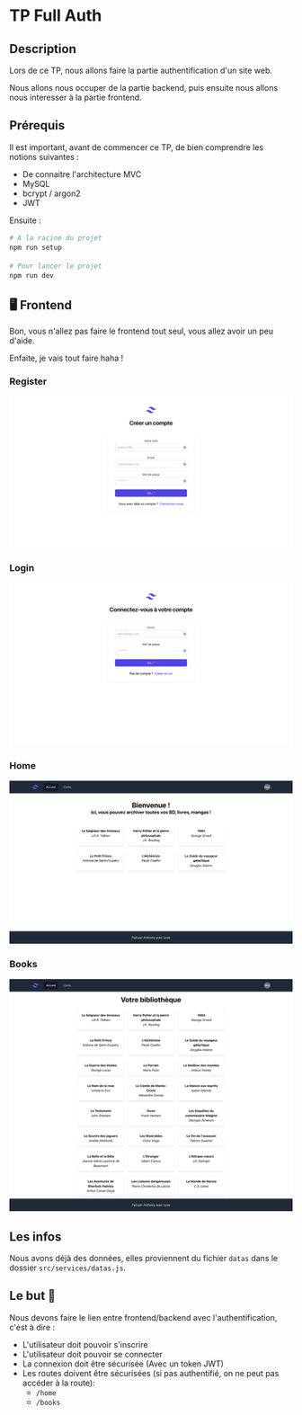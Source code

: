 # TP Full Auth

## Description

Lors de ce TP, nous allons faire la partie authentification d'un site web.

Nous allons nous occuper de la partie backend, puis ensuite nous allons nous interesser à la partie frontend.

## Prérequis

Il est important, avant de commencer ce TP, de bien comprendre les notions suivantes :

-   De connaitre l'architecture MVC
-   MySQL
-   bcrypt / argon2
-   JWT

Ensuite :

```bash
# A la racine du projet
npm run setup

# Pour lancer le projet
npm run dev
```

## 🖥️ Frontend

Bon, vous n'allez pas faire le frontend tout seul, vous allez avoir un peu d'aide.

Enfaite, je vais tout faire haha !

### Register

![register](./_doc/register.png)

### Login

![login](./_doc/login.png)

### Home

![home](./_doc/home.png)

### Books

![books](./_doc/all.png)

## Les infos

Nous avons déjà des données, elles proviennent du fichier `datas` dans le dossier `src/services/datas.js`.

## Le but 🎯

Nous devons faire le lien entre frontend/backend avec l'authentification, c'est à dire :

-   L'utilisateur doit pouvoir s'inscrire
-   L'utilisateur doit pouvoir se connecter
-   La connexion doit être sécurisée (Avec un token JWT)
-   Les routes doivent être sécurisées (si pas authentifié, on ne peut pas accéder à la route):
    -   `/home`
    -   `/books`
